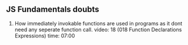 ## JS Fundamentals doubts

1. How immediately invokable functions are used in programs as it dont need any seperate function call.
video: 18 (018 Function Declarations  Expressions)
time: 07:00  
